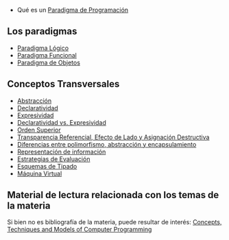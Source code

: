 -   Qué es un [Paradigma de Programación](paradigma-de-programacion.md)

Los paradigmas
--------------

-   [Paradigma Lógico](paradigma-logico.md)
-   [Paradigma Funcional](paradigma-funcional.md)
-   [Paradigma de Objetos](paradigma-de-objetos.md)

Conceptos Transversales
-----------------------

-   [Abstracción](abstraccion.md)
-   [Declaratividad](declaratividad.md)
-   [Expresividad](expresividad.md)
-   [Declaratividad vs. Expresividad](declaratividad-vs--expresividad.md)
-   [Orden Superior](orden-superior.md)
-   [Transparencia Referencial, Efecto de Lado y Asignación Destructiva](transparencia-referencial--efecto-de-lado-y-asignacion-destructiva.md)
-   [Diferencias entre polimorfismo, abstracción y encapsulamiento](diferencias-entre-polimorfismo--abstraccion-y-encapsulamiento.md)
-   [Representación de información](representacion-de-informacion.md)
-   [Estrategias de Evaluación](estrategias-de-evaluacion.md)
-   [Esquemas de Tipado](esquemas-de-tipado.md)
-   [Máquina Virtual](maquina-virtual.md)

Material de lectura relacionada con los temas de la materia
-----------------------------------------------------------

Si bien no es bibliografía de la materia, puede resultar de interés: [Concepts, Techniques and Models of Computer Programming](http://www.epsa.org/forms/uploadFiles/3B6300000000.filename.booksingle.pdf)
